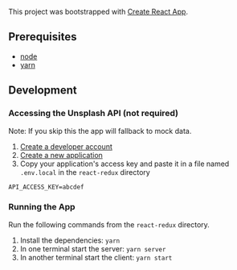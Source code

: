 This project was bootstrapped with [Create React App](https://github.com/facebook/create-react-app).

## Prerequisites

- [node](https://nodejs.org/en/download/)
- [yarn](https://yarnpkg.com/en/docs/install)

## Development

### Accessing the Unsplash API (not required)

Note: If you skip this the app will fallback to mock data.

1. [Create a developer account](https://unsplash.com/join)
2. [Create a new application](https://unsplash.com/oauth/applications/new)
3. Copy your application's access key and paste it in a file named `.env.local` in the `react-redux` directory

```
API_ACCESS_KEY=abcdef
```

### Running the App

Run the following commands from the `react-redux` directory.

1. Install the dependencies: `yarn`
2. In one terminal start the server: `yarn server`
3. In another terminal start the client: `yarn start`
